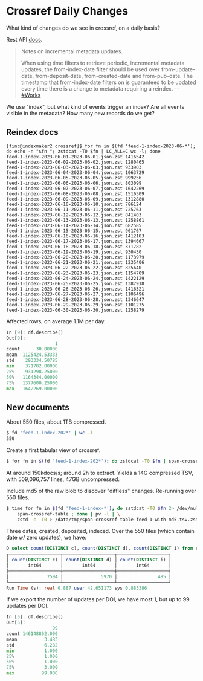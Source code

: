 # Crossref Daily Changes

What kind of changes do we see in crossref, on a daily basis?

Rest API [docs](https://api.crossref.org).

> Notes on incremental metadata updates.
>
> When using time filters to retrieve periodic, incremental metadata updates,
> the from-index-date filter should be used over from-update-date,
> from-deposit-date, from-created-date and from-pub-date. The timestamp that
> from-index-date filters on is guaranteed to be updated every time there is a
> change to metadata requiring a reindex. -- [#Works](/https://api.crossref.org/swagger-ui/index.html#/Works/get_works)

We use "index", but what kind of events trigger an index? Are all events
visible in the metadata? How many new records do we get?

## Reindex docs

```
[finc@indexmaker2 crossref]$ for fn in $(fd 'feed-1-index-2023-06-*'); do echo -n "$fn "; zstdcat -T0 $fn | LC_ALL=C wc -l; done
feed-1-index-2023-06-01-2023-06-01.json.zst 1416542
feed-1-index-2023-06-02-2023-06-02.json.zst 1280465
feed-1-index-2023-06-03-2023-06-03.json.zst 933903
feed-1-index-2023-06-04-2023-06-04.json.zst 1063729
feed-1-index-2023-06-05-2023-06-05.json.zst 999256
feed-1-index-2023-06-06-2023-06-06.json.zst 803099
feed-1-index-2023-06-07-2023-06-07.json.zst 1642269
feed-1-index-2023-06-08-2023-06-08.json.zst 1516309
feed-1-index-2023-06-09-2023-06-09.json.zst 1312880
feed-1-index-2023-06-10-2023-06-10.json.zst 786124
feed-1-index-2023-06-11-2023-06-11.json.zst 725763
feed-1-index-2023-06-12-2023-06-12.json.zst 841403
feed-1-index-2023-06-13-2023-06-13.json.zst 1258861
feed-1-index-2023-06-14-2023-06-14.json.zst 682585
feed-1-index-2023-06-15-2023-06-15.json.zst 961767
feed-1-index-2023-06-16-2023-06-16.json.zst 1412103
feed-1-index-2023-06-17-2023-06-17.json.zst 1394667
feed-1-index-2023-06-18-2023-06-18.json.zst 371782
feed-1-index-2023-06-19-2023-06-19.json.zst 930430
feed-1-index-2023-06-20-2023-06-20.json.zst 1173979
feed-1-index-2023-06-21-2023-06-21.json.zst 1235406
feed-1-index-2023-06-22-2023-06-22.json.zst 825640
feed-1-index-2023-06-23-2023-06-23.json.zst 1154709
feed-1-index-2023-06-24-2023-06-24.json.zst 1422129
feed-1-index-2023-06-25-2023-06-25.json.zst 1387918
feed-1-index-2023-06-26-2023-06-26.json.zst 1416321
feed-1-index-2023-06-27-2023-06-27.json.zst 1106496
feed-1-index-2023-06-28-2023-06-28.json.zst 1346647
feed-1-index-2023-06-29-2023-06-29.json.zst 1101275
feed-1-index-2023-06-30-2023-06-30.json.zst 1258279
```

Affected rows, on average 1.1M per day.

```python
In [9]: df.describe()
Out[9]:
                  1
count      30.00000
mean  1125424.53333
std    293334.50785
min    371782.00000
25%    931298.25000
50%   1164344.00000
75%   1377600.25000
max   1642269.00000
```

## New documents

About 550 files, about 1TB compressed.

```sh
$ fd 'feed-1-index-202*' | wc -l
550
```

Create a first tabular view of crossref.

```sh
$ for fn in $(fd 'feed-1-index-202*'); do zstdcat -T0 $fn | span-crossref-table; done | zstd -c -T0 > out
```

At around 150kdocs/s; around 2h to extract. Yields a 14G compressed TSV, with
509,096,757 lines, 47GB uncompressed.

Include md5 of the raw blob to discover "diffless" changes. Re-running over 550 files.

```sh
$ time for fn in $(fd 'feed-1-index-*'); do zstdcat -T0 $fn 2> /dev/null | \
    span-crossref-table ; done | pv -l | \
    zstd -c -T0 > /data/tmp/span-crossref-table-feed-1-with-md5.tsv.zst
```

Three dates, created, deposited, indexed. Over the 550 files (which contain date w/ zero updates), we have:

```sql
D select count(DISTINCT c), count(DISTINCT d), count(DISTINCT i) from c;
┌───────────────────┬───────────────────┬───────────────────┐
│ count(DISTINCT c) │ count(DISTINCT d) │ count(DISTINCT i) │
│       int64       │       int64       │       int64       │
├───────────────────┼───────────────────┼───────────────────┤
│              7594 │              5970 │               485 │
└───────────────────┴───────────────────┴───────────────────┘
Run Time (s): real 0.887 user 42.651173 sys 0.885386
```

If we export the number of updates per DOI, we have most 1, but up to 99 updates per DOI.

```python
In [5]: df.describe()
Out[5]:
                 99
count 146148862.000
mean          3.483
std           6.282
min           1.000
25%           1.000
50%           1.000
75%           3.000
max          99.000
```


